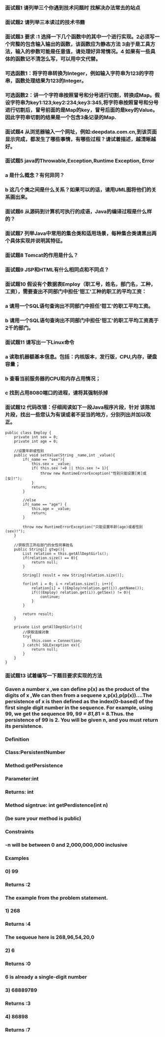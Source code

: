 ### 面试题1 请列举三个你遇到技术问题时 找解决办法常去的站点
### 面试题2 请列举三本读过的技术书籍
### 面试题3 要求 :1 选择一下几个函数中的其中一个进行实现。2必须写一个完整的包含输入输出的函数，该函数应为静态方法 3由于是工具方法，输入的参数可能是任意值，请处理好异常情况。4 如果有一些具体的函数记不清怎么写，可以用中文代替。
### 可选函数1：将字符串转换为Integer，例如输入字符串为123的字符串，函数处理结果为123的Integer。
### 可选函数2：讲一个字符串按照冒号和分号进行切割，转换成Map。假设字符串为key1:123;key2:234;key3:345,将字符串按照冒号和分号进行切割后，冒号前面的是Map的key，冒号后面的是key的Value。因此字符串切割的结果是一个包含3条记录的Map.
### 面试题4 从浏览器输入一个网址，例如:deepdata.com.cn,到该页面显示完成，都发生了哪些事情，有哪些过程？请试着描述，越清晰越好。
### 面试题5 java的Throwable,Exception,Runtime Exception, Error
### a 是什么概念？有何异同？
### b 这几个类之间是什么关系？如果可以的话，请用UML图将他们的关系画出来。
### 面试题6 从源码到计算机可执行的成语，Java的编译过程是什么样的？
### 面试题7 列举Java中常用的集合类和适用场景，每种集合类请黑出两个具体实现并说明其特征。
### 面试题8 Tomcat的作用是什么？
### 面试题9 JSP和HTML有什么相同点和不同点？
### 面试题10 假设有个数据表Employ（职工号，姓名，部门名，工种，工资），需要查出不同部门中担任'钳工'工种的职工的平均工资：
### a 请用一个SQL语句查询出不同部门中担任'钳工'的职工平均工资。
### b 请用一个SQL语句查询出不同部门中担任'钳工'的职工平均工资高于 2千的部门。
### 面试题11 请写出一下Linux命令
### a 读取机器额基本信息。包括：内核版本，发行版，CPU,内存，硬盘容量；
### b 查看当前服务器的CPU和内存占用情况；
### c 找到占用8080端口的进程，请将其强制杀掉
### 面试题12 代码改错：仔细阅读如下一段Java程序片段，针对 该陈旭片段，找出一些您认为有误或者不妥当的地方，分别列出并加以改正。
	public class Employ {
		private int sex = 0;
		private int age = 0;
		
		//设置年龄或性别
		public void setValue(String _name,int _value){
			if(_name == "sex"){
				this.sex = _value;
				if( this.sex !=0 || this.sex != 1){
					throw new RuntimeErrorException("性别只能设置[男]或[女]!");
				}
				return;
			}
			
			//else
			if(_name == "age") {
				this.age = _value;
				return;
			}
			
			throw new RuntimeErrorException("只能设置年龄(age)或者性别(sex)!");
		}
	
		//获取员工所在部门的女性同事姓名
		public String[] gtwp(){
			List relation = this.getAllDeptGirls();
			if(relation.size() == 0){
				return null;
			}
			
			String[] result = new String[relation.size()];
			
			for(int i = 0; i < relation.size(); i++){
				relation[i] = ((Employ)relation.get(i)).getName());
				if(((Employ) relation.get(i)).getSex() != 0){
					continue;
				}
			}
			
			return result;
		}
		
		private List getAllDeptGirls(){
			//获取连接对象
			try{
				this.coon = Connection;
			} catch( SQLException ex){
				return null;
			}
		}
	}
### 面试题13 试着编写一下题目要求实现的方法
### Gaven a number x ,we can define p(x) as the product of the digits of x ,We can then from a sequene x,p(x),p(p(x))....The persistence of x is then defined as the index(0-based) of the first single digit number in the sequence. For example, using 99, we get the sequence 99, 9*9 = 81,8*1 = 8.Thus. the persistence of 99 is 2. You will be given n, and you must return its persistence.
### Definition
### Class:PersistentNumber
### Method:getPersistence
### Parameter:int 
### Returns: int
### Method signtrue: int getPerdistence(int n)
### (be sure your method is public)
### Constraints
### -n will be between 0 and 2,000,000,000 inclusive
### Examples
### 0) 99 
### Returns :2
### The example from the problem statement.
### 1) 268
### Returns :4
### The sequeue here is 268,96,54,20,0
### 2) 6
### Returns :0
### 6 is already a single-digit number
### 3) 68889789
### Returns :3
### 4) 86898
### Returns :7